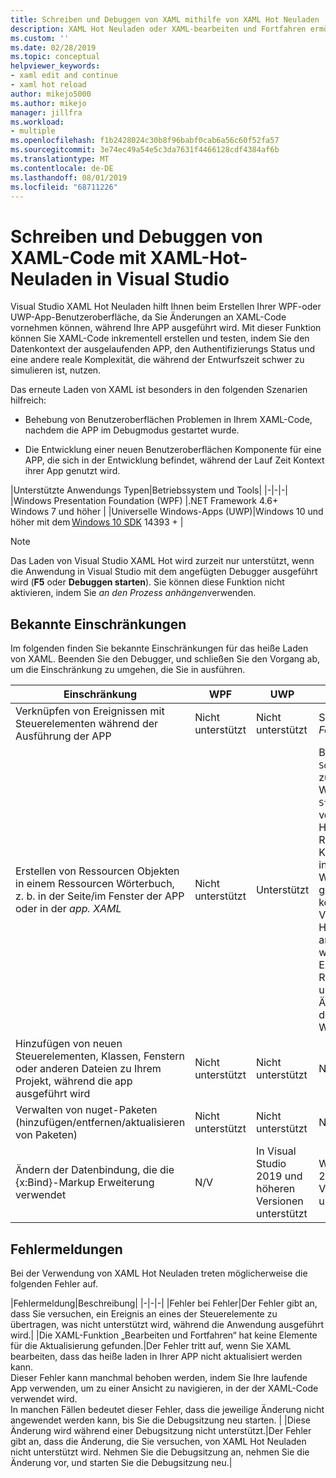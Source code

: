 ```yaml
---
title: Schreiben und Debuggen von XAML mithilfe von XAML Hot Neuladen
description: XAML Hot Neuladen oder XAML-bearbeiten und Fortfahren ermöglicht es Ihnen, während der Ausführung von apps Änderungen an Ihrem XAML-Code vorzunehmen.
ms.custom: ''
ms.date: 02/28/2019
ms.topic: conceptual
helpviewer_keywords:
- xaml edit and continue
- xaml hot reload
author: mikejo5000
ms.author: mikejo
manager: jillfra
ms.workload:
- multiple
ms.openlocfilehash: f1b2428024c30b8f96babf0cab6a56c60f52fa57
ms.sourcegitcommit: 3e74ec49a54e5c3da7631f4466128cdf4384af6b
ms.translationtype: MT
ms.contentlocale: de-DE
ms.lasthandoff: 08/01/2019
ms.locfileid: "68711226"
---
```

# <a name="write-and-debug-running-xaml-code-with-xaml-hot-reload-in-visual-studio"></a>Schreiben und Debuggen von XAML-Code mit XAML-Hot-Neuladen in Visual Studio

Visual Studio XAML Hot Neuladen hilft Ihnen beim Erstellen Ihrer WPF-oder UWP-App-Benutzeroberfläche, da Sie Änderungen an XAML-Code vornehmen können, während Ihre APP ausgeführt wird. Mit dieser Funktion können Sie XAML-Code inkrementell erstellen und testen, indem Sie den Datenkontext der ausgelaufenden APP, den Authentifizierungs Status und eine andere reale Komplexität, die während der Entwurfszeit schwer zu simulieren ist, nutzen.

Das erneute Laden von XAML ist besonders in den folgenden Szenarien hilfreich:

* Behebung von Benutzeroberflächen Problemen in Ihrem XAML-Code, nachdem die APP im Debugmodus gestartet wurde.

* Die Entwicklung einer neuen Benutzeroberflächen Komponente für eine APP, die sich in der Entwicklung befindet, während der Lauf Zeit Kontext ihrer App genutzt wird.

|Unterstützte Anwendungs Typen|Betriebssystem und Tools|
|-|-|-|
|Windows Presentation Foundation (WPF) |.NET Framework 4.6+</br>Windows 7 und höher |
|Universelle Windows-Apps (UWP)|Windows 10 und höher mit dem [Windows 10 SDK](https://developer.microsoft.com/windows/downloads/windows-10-sdk) 14393 + |

> [!NOTE]
> Das Laden von Visual Studio XAML Hot wird zurzeit nur unterstützt, wenn die Anwendung in Visual Studio mit dem angefügten Debugger ausgeführt wird (**F5** oder **Debuggen starten**). Sie können diese Funktion nicht aktivieren, indem Sie *an den Prozess anhängen*verwenden.

## <a name="known-limitations"></a>Bekannte Einschränkungen

Im folgenden finden Sie bekannte Einschränkungen für das heiße Laden von XAML. Beenden Sie den Debugger, und schließen Sie den Vorgang ab, um die Einschränkung zu umgehen, die Sie in ausführen.

|Einschränkung|WPF|UWP|Hinweise|
|-|-|-|-|
|Verknüpfen von Ereignissen mit Steuerelementen während der Ausführung der APP|Nicht unterstützt|Nicht unterstützt|Siehe Fehler: *Fehler bei Fehler*|
|Erstellen von Ressourcen Objekten in einem Ressourcen Wörterbuch, z. b. in der Seite/im Fenster der APP oder in der *app. XAML*|Nicht unterstützt|Unterstützt|Beispiel: Hinzufügen ```SolidColorBrush``` eines zu einem Ressourcen Wörterbuch, ```StaticResource```das als verwendet werden soll.</br>Hinweis: Statische Ressourcen, Format Konverter und andere in ein Ressourcen Wörterbuch geschriebene Elemente können beim Verwenden von XAML-Hot-Neuladen angewendet/verwendet werden. Nur die Erstellung der Ressource wird nicht unterstützt.</br> Ändern der Eigenschaft des ```Source``` Ressourcen Wörterbuchs.| 
|Hinzufügen von neuen Steuerelementen, Klassen, Fenstern oder anderen Dateien zu Ihrem Projekt, während die app ausgeführt wird|Nicht unterstützt|Nicht unterstützt|None|
|Verwalten von nuget-Paketen (hinzufügen/entfernen/aktualisieren von Paketen)|Nicht unterstützt|Nicht unterstützt|None|
|Ändern der Datenbindung, die die {x:Bind}-Markup Erweiterung verwendet|N/V|In Visual Studio 2019 und höheren Versionen unterstützt|Wird in Visual Studio 2017 oder früheren Versionen nicht unterstützt.|

## <a name="error-messages"></a>Fehlermeldungen

Bei der Verwendung von XAML Hot Neuladen treten möglicherweise die folgenden Fehler auf.

|Fehlermeldung|Beschreibung|
|-|-|-|
|Fehler bei Fehler|Der Fehler gibt an, dass Sie versuchen, ein Ereignis an eines der Steuerelemente zu übertragen, was nicht unterstützt wird, während die Anwendung ausgeführt wird.|
|Die XAML-Funktion „Bearbeiten und Fortfahren“ hat keine Elemente für die Aktualisierung gefunden.|Der Fehler tritt auf, wenn Sie XAML bearbeiten, dass das heiße laden in Ihrer APP nicht aktualisiert werden kann.</br> Dieser Fehler kann manchmal behoben werden, indem Sie Ihre laufende App verwenden, um zu einer Ansicht zu navigieren, in der der XAML-Code verwendet wird.</br> In manchen Fällen bedeutet dieser Fehler, dass die jeweilige Änderung nicht angewendet werden kann, bis Sie die Debugsitzung neu starten. |
|Diese Änderung wird während einer Debugsitzung nicht unterstützt.|Der Fehler gibt an, dass die Änderung, die Sie versuchen, von XAML Hot Neuladen nicht unterstützt wird. Nehmen Sie die Debugsitzung an, nehmen Sie die Änderung vor, und starten Sie die Debugsitzung neu.|

